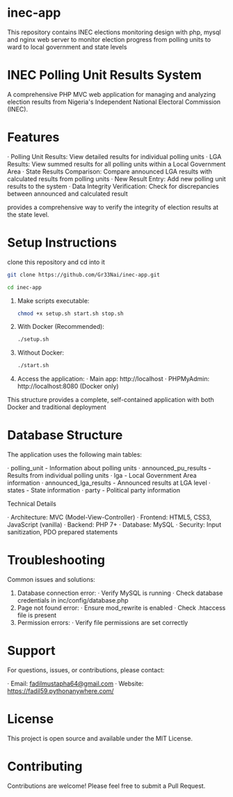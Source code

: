 # inec-app
This repository contains INEC elections monitoring design with php, mysql and nginx web server to monitor election progress from polling units to ward to local government and state levels




# INEC Polling Unit Results System

A comprehensive PHP MVC web application for managing and analyzing election results from Nigeria's Independent National Electoral Commission (INEC).


# Features


· Polling Unit Results: View detailed results for individual polling units
· LGA Results: View summed results for all polling units within a Local Government Area
· State Results Comparison: Compare announced LGA results with calculated results from polling units
· New Result Entry: Add new polling unit results to the system
· Data Integrity Verification: Check for discrepancies between announced and calculated result

provides a comprehensive way to verify the integrity of election results at the state level.

# Setup Instructions


clone this repository and cd into it
```bash
git clone https://github.com/Gr33Nai/inec-app.git

cd inec-app
```
1. Make scripts executable:
   ```bash
   chmod +x setup.sh start.sh stop.sh
   ```
2. With Docker (Recommended):
   ```bash
   ./setup.sh
   ```
3. Without Docker:
   ```bash
   ./start.sh
   ```
4. Access the application:
   · Main app: http://localhost
   · PHPMyAdmin: http://localhost:8080 (Docker only)

This structure provides a complete, self-contained application with both Docker and traditional deployment


# Database Structure

The application uses the following main tables:

· polling_unit - Information about polling units
· announced_pu_results - Results from individual polling units
· lga - Local Government Area information
· announced_lga_results - Announced results at LGA level
· states - State information
· party - Political party information

Technical Details

· Architecture: MVC (Model-View-Controller)
· Frontend: HTML5, CSS3, JavaScript (vanilla)
· Backend: PHP 7+
· Database: MySQL
· Security: Input sanitization, PDO prepared statements

# Troubleshooting

Common issues and solutions:

1. Database connection error:
   · Verify MySQL is running
   · Check database credentials in inc/config/database.php
2. Page not found error:
   · Ensure mod_rewrite is enabled
   · Check .htaccess file is present
3. Permission errors:
   · Verify file permissions are set correctly

# Support

For questions, issues, or contributions, please contact:

· Email: fadilmustapha64@gmail.com
· Website: https://fadil59.pythonanywhere.com/

# License

This project is open source and available under the MIT License.

# Contributing

Contributions are welcome! Please feel free to submit a Pull Request.



